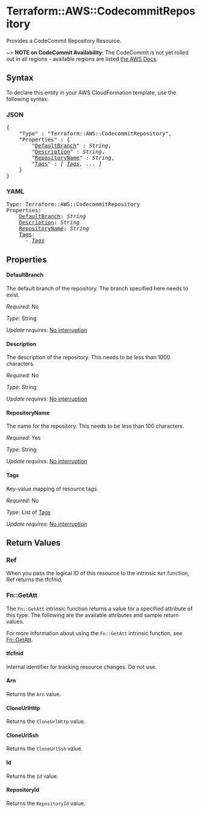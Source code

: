# Terraform::AWS::CodecommitRepository

Provides a CodeCommit Repository Resource.

~> **NOTE on CodeCommit Availability**: The CodeCommit is not yet rolled out
in all regions - available regions are listed
[the AWS Docs](https://docs.aws.amazon.com/general/latest/gr/rande.html#codecommit_region).

## Syntax

To declare this entity in your AWS CloudFormation template, use the following syntax:

### JSON

<pre>
{
    "Type" : "Terraform::AWS::CodecommitRepository",
    "Properties" : {
        "<a href="#defaultbranch" title="DefaultBranch">DefaultBranch</a>" : <i>String</i>,
        "<a href="#description" title="Description">Description</a>" : <i>String</i>,
        "<a href="#repositoryname" title="RepositoryName">RepositoryName</a>" : <i>String</i>,
        "<a href="#tags" title="Tags">Tags</a>" : <i>[ <a href="tags.md">Tags</a>, ... ]</i>
    }
}
</pre>

### YAML

<pre>
Type: Terraform::AWS::CodecommitRepository
Properties:
    <a href="#defaultbranch" title="DefaultBranch">DefaultBranch</a>: <i>String</i>
    <a href="#description" title="Description">Description</a>: <i>String</i>
    <a href="#repositoryname" title="RepositoryName">RepositoryName</a>: <i>String</i>
    <a href="#tags" title="Tags">Tags</a>: <i>
      - <a href="tags.md">Tags</a></i>
</pre>

## Properties

#### DefaultBranch

The default branch of the repository. The branch specified here needs to exist.

_Required_: No

_Type_: String

_Update requires_: [No interruption](https://docs.aws.amazon.com/AWSCloudFormation/latest/UserGuide/using-cfn-updating-stacks-update-behaviors.html#update-no-interrupt)

#### Description

The description of the repository. This needs to be less than 1000 characters.

_Required_: No

_Type_: String

_Update requires_: [No interruption](https://docs.aws.amazon.com/AWSCloudFormation/latest/UserGuide/using-cfn-updating-stacks-update-behaviors.html#update-no-interrupt)

#### RepositoryName

The name for the repository. This needs to be less than 100 characters.

_Required_: Yes

_Type_: String

_Update requires_: [No interruption](https://docs.aws.amazon.com/AWSCloudFormation/latest/UserGuide/using-cfn-updating-stacks-update-behaviors.html#update-no-interrupt)

#### Tags

Key-value mapping of resource tags.

_Required_: No

_Type_: List of <a href="tags.md">Tags</a>

_Update requires_: [No interruption](https://docs.aws.amazon.com/AWSCloudFormation/latest/UserGuide/using-cfn-updating-stacks-update-behaviors.html#update-no-interrupt)

## Return Values

### Ref

When you pass the logical ID of this resource to the intrinsic `Ref` function, Ref returns the tfcfnid.

### Fn::GetAtt

The `Fn::GetAtt` intrinsic function returns a value for a specified attribute of this type. The following are the available attributes and sample return values.

For more information about using the `Fn::GetAtt` intrinsic function, see [Fn::GetAtt](https://docs.aws.amazon.com/AWSCloudFormation/latest/UserGuide/intrinsic-function-reference-getatt.html).

#### tfcfnid

Internal identifier for tracking resource changes. Do not use.

#### Arn

Returns the <code>Arn</code> value.

#### CloneUrlHttp

Returns the <code>CloneUrlHttp</code> value.

#### CloneUrlSsh

Returns the <code>CloneUrlSsh</code> value.

#### Id

Returns the <code>Id</code> value.

#### RepositoryId

Returns the <code>RepositoryId</code> value.

